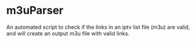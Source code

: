 # m3uParser
An automated script to check if the links in an iptv list file (m3u) are valid, and will create an output m3u file with valid links.
